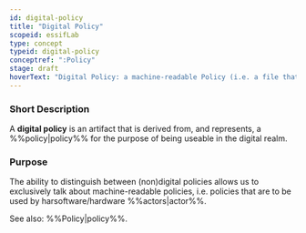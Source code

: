 ```yaml
---
id: digital-policy
title: "Digital Policy"
scopeid: essifLab
type: concept
typeid: digital-policy
conceptref: ":Policy"
stage: draft
hoverText: "Digital Policy: a machine-readable Policy (i.e. a file that contains rules, working instructions or other guidance for Agents that can interpret such documents, so as to enable them to execute Actions on behalf of the Policy's Governor)."
---
```


### Short Description
A **digital policy** is an artifact that is derived from, and represents, a %%policy|policy%% for the purpose of being useable in the digital realm.

### Purpose
<!--State the purpose(s) for which it is necessary (or at least: desirable) to define <New Term>.-->
The ability to distinguish between (non)digital policies allows us to exclusively talk about machine-readable policies, i.e. policies that are to be used by harsoftware/hardware %%actors|actor%%.

See also: %%Policy|policy%%.
